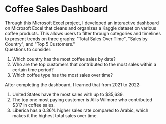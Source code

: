 # Coffee Sales Dashboard

Through this Microsoft Excel project, I developed an interactive dashboard on Microsoft Excel that cleans and organizes a Kaggle dataset on various coffee products. This allows users to filter through categories and timelines to present trends on three graphs: "Total Sales Over Time", "Sales by Country", and "Top 5 Customers."<br/>
Questions to consider:<br/>  
1. Which country has the most coffee sales by date? 
2. Who are the top customers that contributed to the most sales within a certain time period?
3. Which coffee type has the most sales over time?<br/>

After completing the dashboard, I learned that from 2021 to 2022:<br/> 

1. United States have the most sales with up to $35,639.
2. The top one most paying customer is Allis Wilmore who contributed $317 in coffee sales.
3. Liberica has a 0.36% higher sales rate compared to Arabic, which makes it the highest total sales over time. 
